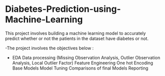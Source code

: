 # Diabetes-Prediction-using-Machine-Learning
This project involves building a machine learning model to accurately predict whether or not the patients in the dataset have diabetes or not.

 -The project involves the objectives below :
* EDA
Data processing (Missing Observation Analysis, Outlier Observation Analysis, Local Outlier Factor)
Feature Engineering
One hot Encoding
Base Models
Model Tuning
Comparisons of final Models
Reporting


